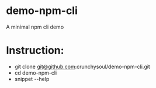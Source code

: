 # demo-npm-cli

A minimal npm cli demo

# Instruction:
- git clone git@github.com:crunchysoul/demo-npm-cli.git
- cd demo-npm-cli
- snippet --help

